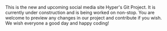 This is the new and upcoming social media site Hyper's Git Project. It is currently under construction and is being worked on non-stop. You are welcome to preview any changes in our project and contribute if you wish.
We wish everyone a good day and happy coding!

